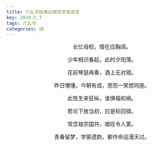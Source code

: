 ```yaml
---
title: 六幺令給袁必成及学友进言
key: 2019.5.7
tags: 六幺令
categories: 词
---
```


<p align="center">长忆母校，情在应胸阔。
</p>
<p align="center">少年相识春起，此时夕阳落。
</p>
<p align="center">花前琴瑟再奏，酒上无对错。
</p>
<p align="center">昨日懵懂，今朝有成，恩怨一笑想同座。
</p>
<p align="center">此性生来狂纵，谁惧福和祸。
</p>
<p align="center">若论下放当初，应是轮回错。
</p>
<p align="center">常念祖宗国共，嘘叹令人寞。
</p>
<p align="center">青春留梦，学窗遗韵，都作命运漫天过。
</p>
